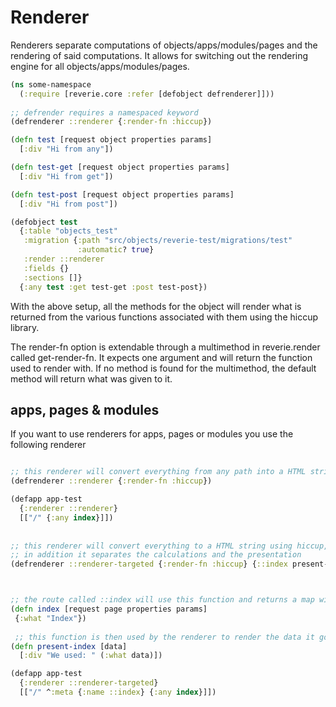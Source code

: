 # Renderer

Renderers separate computations of objects/apps/modules/pages and the rendering of said computations. It allows for switching out the rendering engine for all objects/apps/modules/pages.



```clojure
(ns some-namespace
  (:require [reverie.core :refer [defobject defrenderer]]))
  
;; defrender requires a namespaced keyword
(defrenderer ::renderer {:render-fn :hiccup})

(defn test [request object properties params]
  [:div "Hi from any"])

(defn test-get [request object properties params]
  [:div "Hi from get"])

(defn test-post [request object properties params]
  [:div "Hi from post"])

(defobject test
  {:table "objects_test"
   :migration {:path "src/objects/reverie-test/migrations/test"
               :automatic? true}
   :render ::renderer
   :fields {}
   :sections []}
  {:any test :get test-get :post test-post})
```

With the above setup, all the methods for the object will render what is returned from the various functions associated with them using the hiccup library.

The render-fn option is extendable through a multimethod in reverie.render called get-render-fn. It expects one argument and will return the function used to render with. If no method is found for the multimethod, the default method will return what was given to it.


## apps, pages &amp; modules

If you want to use renderers for apps, pages or modules you use the following renderer

```clojure

;; this renderer will convert everything from any path into a HTML string
(defrenderer ::renderer {:render-fn :hiccup})

(defapp app-test
  {:renderer ::renderer}
  [["/" {:any index}]])
  
  
;; this renderer will convert everything to a HTML string using hiccup,
;; in addition it separates the calculations and the presentation
(defrenderer ::renderer-targeted {:render-fn :hiccup} {::index present-index})



;; the route called ::index will use this function and returns a map with the data
(defn index [request page properties params]
 {:what "Index"})
 
 ;; this function is then used by the renderer to render the data it got from the index function
(defn present-index [data]
  [:div "We used: " (:what data)])

(defapp app-test
  {:renderer ::renderer-targeted}
  [["/" ^:meta {:name ::index} {:any index}]])
```
